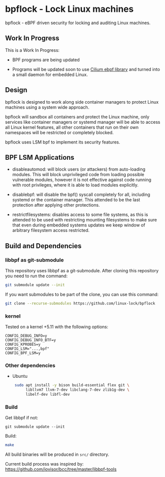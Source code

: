 # bpflock - Lock Linux machines

bpflock - eBPF driven security for locking and auditing Linux machines.


## Work In Progress

This is a Work In Progress:

* BPF programs are being updated

* Programs will be updated soon to use [Cilium ebpf library](https://github.com/cilium/ebpf/) and turned into a small daemon for embedded Linux.


## Design

bpflock is designed to work along side container managers to protect Linux machines using a system wide approach.

bpflock will sandbox all containers and protect the Linux machine, only services like container managers or systemd manager will be able to access all Linux kernel features, all other containers that run on their own namespaces will be restricted or completely blocked.

bpflock uses LSM bpf to implement its security features.


## BPF LSM Applications

* disableautomod: will block users (or
  attackers) from auto-loading modules. This will block unprivileged code from loading possible vulnerable modules, however it is not effective against code running with root privileges, where it is able to load modules explicitly.  

* disablebpf: will disable the bpf() syscall completely for all, including systemd or the container manager. This attended to be the last protection after applying other protections.

* restrictfilesystems: disables access to some file systems, as this is attended to be used with restricting mounting filesystems to make sure that even during embedded systems updates we keep window of arbitrary filesystem access restricted.


## Build and Dependencies


### libbpf as git-submodule

This repository uses libbpf as a git-submodule. After cloning this repository you need to run the command:

```bash
git submodule update --init
```

If you want submodules to be part of the clone, you can use this command:

```bash
git clone --recurse-submodules https://github.com/linux-lock/bpflock
```

### kernel

Tested on a kernel +5.11 with the following options:

```code
CONFIG_DEBUG_INFO=y
CONFIG_DEBUG_INFO_BTF=y
CONFIG_KPROBES=y
CONFIG_LSM="...,bpf"
CONFIG_BPF_LSM=y
```

### Other dependencies

* Ubuntu
  ```bash
   sudo apt install -y bison build-essential flex git \
        libllvm7 llvm-7-dev libclang-7-dev zlib1g-dev \
        libelf-dev libfl-dev
  ```


### Build

Get libbpf if not:
```
git submodule update --init
```

Build:
```bash
make
```

All build binaries will be produced in `src/` directory.

Current build process was inspired by: https://github.com/iovisor/bcc/tree/master/libbpf-tools